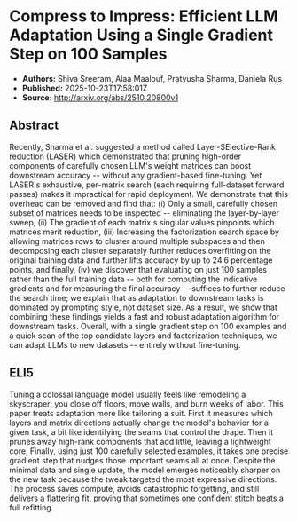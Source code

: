 # Compress to Impress: Efficient LLM Adaptation Using a Single Gradient Step on 100 Samples

- **Authors:** Shiva Sreeram, Alaa Maalouf, Pratyusha Sharma, Daniela Rus
- **Published:** 2025-10-23T17:58:01Z
- **Source:** http://arxiv.org/abs/2510.20800v1

## Abstract
Recently, Sharma et al. suggested a method called Layer-SElective-Rank
reduction (LASER) which demonstrated that pruning high-order components of
carefully chosen LLM's weight matrices can boost downstream accuracy -- without
any gradient-based fine-tuning. Yet LASER's exhaustive, per-matrix search (each
requiring full-dataset forward passes) makes it impractical for rapid
deployment. We demonstrate that this overhead can be removed and find that: (i)
Only a small, carefully chosen subset of matrices needs to be inspected --
eliminating the layer-by-layer sweep, (ii) The gradient of each matrix's
singular values pinpoints which matrices merit reduction, (iii) Increasing the
factorization search space by allowing matrices rows to cluster around multiple
subspaces and then decomposing each cluster separately further reduces
overfitting on the original training data and further lifts accuracy by up to
24.6 percentage points, and finally, (iv) we discover that evaluating on just
100 samples rather than the full training data -- both for computing the
indicative gradients and for measuring the final accuracy -- suffices to
further reduce the search time; we explain that as adaptation to downstream
tasks is dominated by prompting style, not dataset size. As a result, we show
that combining these findings yields a fast and robust adaptation algorithm for
downstream tasks. Overall, with a single gradient step on 100 examples and a
quick scan of the top candidate layers and factorization techniques, we can
adapt LLMs to new datasets -- entirely without fine-tuning.

## ELI5
Tuning a colossal language model usually feels like remodeling a skyscraper: you close off floors, move walls, and burn weeks of labor. This paper treats adaptation more like tailoring a suit. First it measures which layers and matrix directions actually change the model's behavior for a given task, a bit like identifying the seams that control the drape. Then it prunes away high-rank components that add little, leaving a lightweight core. Finally, using just 100 carefully selected examples, it takes one precise gradient step that nudges those important seams all at once. Despite the minimal data and single update, the model emerges noticeably sharper on the new task because the tweak targeted the most expressive directions. The process saves compute, avoids catastrophic forgetting, and still delivers a flattering fit, proving that sometimes one confident stitch beats a full refitting.
